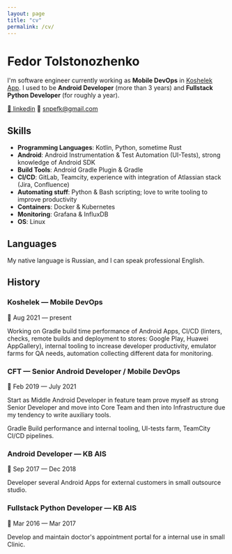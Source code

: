 ```yaml
---
layout: page
title: "cv"
permalink: /cv/
---
```


# Fedor Tolstonozhenko 
I'm software engineer currently working as **Mobile DevOps** in [Koshelek App](https://koshelek.app/). 
I used to be **Android Developer** (more than 3 years) and **Fullstack Python Developer** (for roughly a year).

[📌 linkedin](https://www.linkedin.com/in/snpefk/)
📌 [snpefk@gmail.com](mailto:snpefk@gmail.com)

## Skills 
- **Programming Languages**: Kotlin, Python, sometime Rust
- **Android**: Android Instrumentation & Test Automation (UI-Tests), strong knowledge of Android SDK
- **Build Tools**: Android Gradle Plugin & Gradle
- **CI/CD**: GitLab, Teamcity, experience with integration of Atlassian stack (Jira, Confluence)
- **Automating stuff**: Python & Bash scripting; love to write tooling to improve productivity
- **Containers**: Docker & Kubernetes
- **Monitoring**: Grafana & InfluxDB
- **OS**: Linux

## Languages
My native language is Russian, and I can speak professional English. 

## History
### Koshelek — Mobile DevOps 
📅 Aug 2021 — present
  
Working on Gradle build time performance of Android Apps, CI/CD (linters, checks, remote builds and deployment to stores: Google Play, Huawei AppGallery), internal tooling to increase developer productivity, emulator farms for QA needs, automation collecting different data for monitoring. 

### CFT — Senior Android Developer / Mobile DevOps
📅 Feb 2019 — July 2021

Start as Middle Android Developer in feature team prove myself as strong Senior Developer and move into Core Team and then into Infrastructure due my tendency to write auxiliary tools.

Gradle Build performance and internal tooling, UI-tests farm, TeamCity CI/CD pipelines.

### Android Developer — KB AIS
📅 Sep 2017 — Dec 2018

Developer several Android Apps for external customers in small outsource studio.  

### Fullstack Python Developer — KB AIS
📅 Mar 2016 — Mar 2017

Develop and maintain doctor's appointment portal for a internal use in small Clinic. 